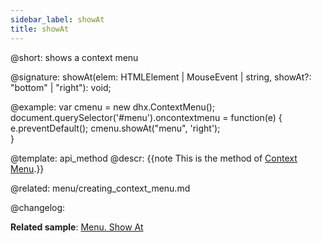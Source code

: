 ```yaml
---
sidebar_label: showAt
title: showAt
---          
```


@short: shows a context menu

@signature: showAt(elem: HTMLElement | MouseEvent | string, showAt?: "bottom" | "right"): void;


@example:
var cmenu = new dhx.ContextMenu();
document.querySelector('#menu').oncontextmenu = function(e) {
    e.preventDefault();
    cmenu.showAt("menu", 'right');    
}


@template: api_method
@descr:
{{note This is the method of [Context Menu](menu/creating_context_menu.md).}}

@related:
menu/creating_context_menu.md


@changelog:


**Related sample**: [Menu. Show At](https://snippet.dhtmlx.com/9xfpymlg)
